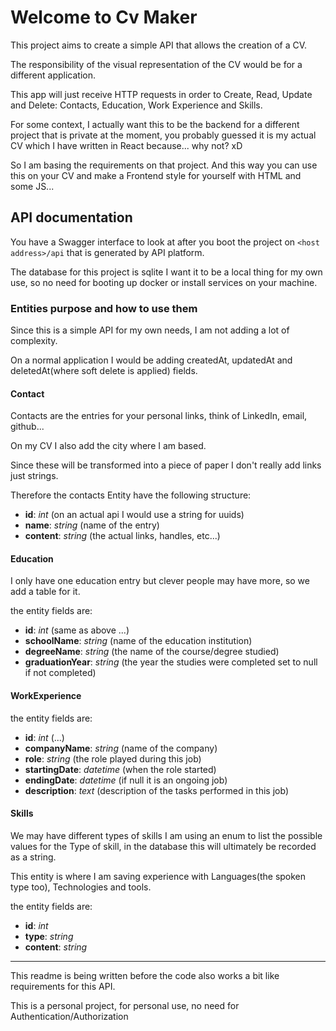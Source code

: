 # Welcome to Cv Maker

This project aims to create a simple API that allows the creation of a CV. 

The responsibility of the visual representation of the CV would be for a different application.

This app will just receive HTTP requests in order to Create, Read, Update and Delete: Contacts, Education, Work Experience and Skills.

For some context, I actually want this to be the backend for a different project that is private at the moment, you probably guessed it is my actual CV which I have written in React because... why not? xD 

So I am basing the requirements on that project. And this way you can use this on your CV and make a Frontend style for yourself with HTML and some JS...

## API documentation

You have a Swagger interface to look at after you boot the project on `<host address>/api` that is generated by API platform.

The database for this project is sqlite I want it to be a local thing for my own use, so no need for booting up docker or install services on your machine. 

### Entities purpose and how to use them

Since this is a simple API for my own needs, I am not adding a lot of complexity.

On a normal application I would be adding createdAt, updatedAt and deletedAt(where soft delete is applied) fields. 

#### Contact

Contacts are the entries for your personal links, think of LinkedIn, email, github... 

On my CV I also add the city where I am based.

Since these will be transformed into a piece of paper I don't really add links just strings.

Therefore the contacts Entity have the following structure:

- **id**: _int_ (on an actual api I would use a string for uuids)
- **name**: _string_ (name of the entry)
- **content**: _string_ (the actual links, handles, etc...)

#### Education

I only have one education entry but clever people may have more, so we add a table for it.

the entity fields are:

- **id**: _int_ (same as above ...)
- **schoolName**: _string_ (name of the education institution)
- **degreeName**: _string_ (the name of the course/degree studied)
- **graduationYear**: _string_ (the year the studies were completed set to null if not completed)

#### WorkExperience

the entity fields are:

- **id**: _int_ (...)
- **companyName**: _string_ (name of the company)
- **role**: _string_ (the role played during this job)
- **startingDate**: _datetime_ (when the role started)
- **endingDate**: _datetime_ (if null it is an ongoing job)
- **description**: _text_ (description of the tasks performed in this job)

#### Skills

We may have different types of skills I am using an enum to list the possible values for the Type of skill, in the database this will ultimately be recorded as a string.

This entity is where I am saving experience with Languages(the spoken type too), Technologies and tools.

the entity fields are:

- **id**: _int_
- **type**: _string_
- **content**: _string_ 

---

This readme is being written before the code also works a bit like requirements for this API.

This is a personal project, for personal use, no need for Authentication/Authorization
